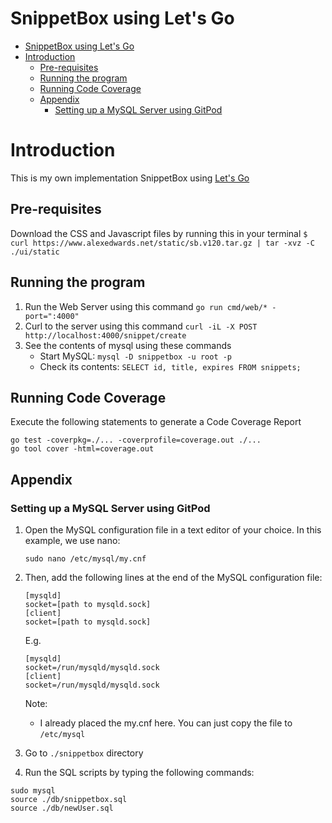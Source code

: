 # SnippetBox using Let's Go
- [SnippetBox using Let's Go](#snippetbox-using-lets-go)
- [Introduction](#introduction)
  - [Pre-requisites](#pre-requisites)
  - [Running the program](#running-the-program)
  - [Running Code Coverage](#running-code-coverage)
  - [Appendix](#appendix)
    - [Setting up a MySQL Server using GitPod](#setting-up-a-mysql-server-using-gitpod)

# Introduction

This is my own implementation SnippetBox using [Let's Go](https://lets-go.alexedwards.net)

## Pre-requisites

Download the CSS and Javascript files by running this in your terminal `$ curl https://www.alexedwards.net/static/sb.v120.tar.gz | tar -xvz -C ./ui/static`

## Running the program
1. Run the Web Server using this command `go run cmd/web/* -port=":4000"`
2. Curl to the server using this command `curl -iL -X POST http://localhost:4000/snippet/create`
3. See the contents of mysql using these commands
    - Start MySQL: `mysql -D snippetbox -u root -p `
    - Check its contents: `SELECT id, title, expires FROM snippets;`

## Running Code Coverage
Execute the following statements to generate a Code Coverage Report
```
go test -coverpkg=./... -coverprofile=coverage.out ./...
go tool cover -html=coverage.out
```

## Appendix

### Setting up a MySQL Server using GitPod
1. Open the MySQL configuration file in a text editor of your choice. In this example, we use nano:
    ```
    sudo nano /etc/mysql/my.cnf
    ```
2. Then, add the following lines at the end of the MySQL configuration file:
    ```
    [mysqld]
    socket=[path to mysqld.sock]
    [client]
    socket=[path to mysqld.sock]
    ```

    E.g.
    ```
    [mysqld]
    socket=/run/mysqld/mysqld.sock
    [client]
    socket=/run/mysqld/mysqld.sock
    ```

    Note:
    * I already placed the my.cnf here. You can just copy the file to `/etc/mysql`

3. Go to `./snippetbox` directory
4. Run the SQL scripts by typing the following commands:
  ```
  sudo mysql
  source ./db/snippetbox.sql
  source ./db/newUser.sql
  ```